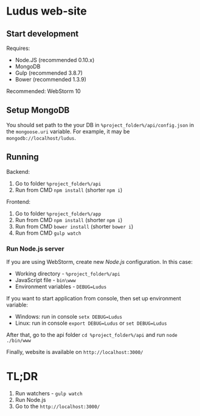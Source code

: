 # Ludus web-site
## Start development

Requires:
- Node.JS (recommended 0.10.x)
- MongoDB
- Gulp (recommended 3.8.7)
- Bower (recommended 1.3.9)

Recommended: WebStorm 10

## Setup MongoDB
You should set path to the your DB in `%project_folder%/api/config.json` in the `mongoose.uri` variable. For example, it may be `mongodb://localhost/ludus`.

## Running

Backend:

1. Go to folder `%project_folder%/api`
2. Run from CMD `npm install` (shorter `npm i`)

Frontend:

1. Go to folder `%project_folder%/app`
2. Run from CMD `npm install` (shorter `npm i`)
3. Run from CMD `bower install` (shorter `bower i`)
4. Run from CMD `gulp watch`

### Run Node.js server

If you are using WebStorm, create new *Node.js* configuration.
In this case:
- Working directory - `%project_folder%/api`
- JavaScript file - `bin\www`
- Environment variables - `DEBUG=Ludus`

If you want to start application from console, then set up environment variable:
- Windows: run in console `setx DEBUG=Ludus`
- Linux: run in console `export DEBUG=Ludus` or `set DEBUG=Ludus`

After that, go to the api folder `cd %project_folder%/api` and run `node ./bin/www`

Finally, website is available on `http://localhost:3000/`

# TL;DR

1. Run watchers - `gulp watch`
2. Run Node.js
3. Go to the `http://localhost:3000/`
